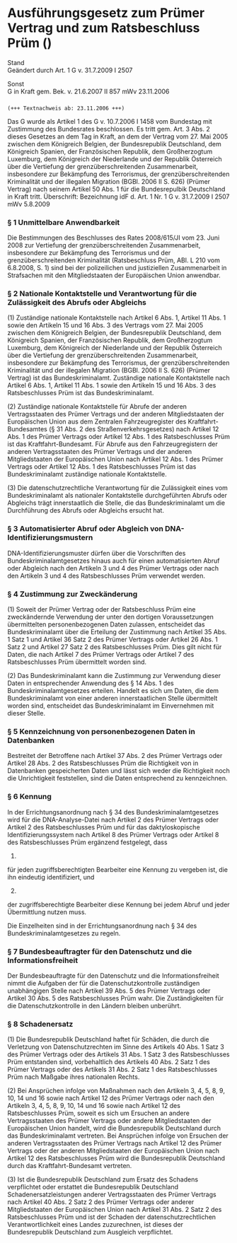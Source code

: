 Ausführungsgesetz zum Prümer Vertrag und zum Ratsbeschluss Prüm ()
==================================================================

Stand  
Geändert durch Art. 1 G v. 31.7.2009 I 2507

Sonst  
G in Kraft gem. Bek. v. 21.6.2007 II 857 mWv 23.11.2006

### 

```
(+++ Textnachweis ab: 23.11.2006 +++)
```

Das G wurde als Artikel 1 des G v. 10.7.2006 I 1458 vom Bundestag mit Zustimmung des Bundesrates beschlossen. Es tritt gem. Art. 3 Abs. 2 dieses Gesetzes an dem Tag in Kraft, an dem der Vertrag vom 27. Mai 2005 zwischen dem Königreich Belgien, der Bundesrepublik Deutschland, dem Königreich Spanien, der Französischen Republik, dem Großherzogtum Luxemburg, dem Königreich der Niederlande und der Republik Österreich über die Vertiefung der grenzüberschreitenden Zusammenarbeit, insbesondere zur Bekämpfung des Terrorismus, der grenzüberschreitenden Kriminalität und der illegalen Migration (BGBl. 2006 II S. 626) (Prümer Vertrag) nach seinem Artikel 50 Abs. 1 für die Bundesrepulbik Deutschland in Kraft tritt.
Überschrift: Bezeichnung idF d. Art. 1 Nr. 1 G v. 31.7.2009 I 2507 mWv 5.8.2009

### § 1 Unmittelbare Anwendbarkeit

Die Bestimmungen des Beschlusses des Rates 2008/615/JI vom 23. Juni 2008 zur Vertiefung der grenzüberschreitenden Zusammenarbeit, insbesondere zur Bekämpfung des Terrorismus und der grenzüberschreitenden Kriminalität (Ratsbeschluss Prüm, ABl. L 210 vom 6.8.2008, S. 1) sind bei der polizeilichen und justiziellen Zusammenarbeit in Strafsachen mit den Mitgliedstaaten der Europäischen Union anwendbar.

### § 2 Nationale Kontaktstelle und Verantwortung für die Zulässigkeit des Abrufs oder Abgleichs

(1) Zuständige nationale Kontaktstelle nach Artikel 6 Abs. 1, Artikel 11 Abs. 1 sowie den Artikeln 15 und 16 Abs. 3 des Vertrags vom 27. Mai 2005 zwischen dem Königreich Belgien, der Bundesrepublik Deutschland, dem Königreich Spanien, der Französischen Republik, dem Großherzogtum Luxemburg, dem Königreich der Niederlande und der Republik Österreich über die Vertiefung der grenzüberschreitenden Zusammenarbeit, insbesondere zur Bekämpfung des Terrorismus, der grenzüberschreitenden Kriminalität und der illegalen Migration (BGBl. 2006 II S. 626) (Prümer Vertrag) ist das Bundeskriminalamt. Zuständige nationale Kontaktstelle nach Artikel 6 Abs. 1, Artikel 11 Abs. 1 sowie den Artikeln 15 und 16 Abs. 3 des Ratsbeschlusses Prüm ist das Bundeskriminalamt.

(2) Zuständige nationale Kontaktstelle für Abrufe der anderen Vertragsstaaten des Prümer Vertrags und der anderen Mitgliedstaaten der Europäischen Union aus dem Zentralen Fahrzeugregister des Kraftfahrt-Bundesamtes (§ 31 Abs. 2 des Straßenverkehrsgesetzes) nach Artikel 12 Abs. 1 des Prümer Vertrags oder Artikel 12 Abs. 1 des Ratsbeschlusses Prüm ist das Kraftfahrt-Bundesamt. Für Abrufe aus den Fahrzeugregistern der anderen Vertragsstaaten des Prümer Vertrags und der anderen Mitgliedstaaten der Europäischen Union nach Artikel 12 Abs. 1 des Prümer Vertrags oder Artikel 12 Abs. 1 des Ratsbeschlusses Prüm ist das Bundeskriminalamt zuständige nationale Kontaktstelle.

(3) Die datenschutzrechtliche Verantwortung für die Zulässigkeit eines vom Bundeskriminalamt als nationaler Kontaktstelle durchgeführten Abrufs oder Abgleichs trägt innerstaatlich die Stelle, die das Bundeskriminalamt um die Durchführung des Abrufs oder Abgleichs ersucht hat.

### § 3 Automatisierter Abruf oder Abgleich von DNA-Identifizierungsmustern

DNA-Identifizierungsmuster dürfen über die Vorschriften des Bundeskriminalamtgesetzes hinaus auch für einen automatisierten Abruf oder Abgleich nach den Artikeln 3 und 4 des Prümer Vertrags oder nach den Artikeln 3 und 4 des Ratsbeschlusses Prüm verwendet werden.

### § 4 Zustimmung zur Zweckänderung

(1) Soweit der Prümer Vertrag oder der Ratsbeschluss Prüm eine zweckändernde Verwendung der unter den dortigen Voraussetzungen übermittelten personenbezogenen Daten zulassen, entscheidet das Bundeskriminalamt über die Erteilung der Zustimmung nach Artikel 35 Abs. 1 Satz 1 und Artikel 36 Satz 2 des Prümer Vertrags oder Artikel 26 Abs. 1 Satz 2 und Artikel 27 Satz 2 des Ratsbeschlusses Prüm. Dies gilt nicht für Daten, die nach Artikel 7 des Prümer Vertrags oder Artikel 7 des Ratsbeschlusses Prüm übermittelt worden sind.

(2) Das Bundeskriminalamt kann die Zustimmung zur Verwendung dieser Daten in entsprechender Anwendung des § 14 Abs. 1 des Bundeskriminalamtgesetzes erteilen. Handelt es sich um Daten, die dem Bundeskriminalamt von einer anderen innerstaatlichen Stelle übermittelt worden sind, entscheidet das Bundeskriminalamt im Einvernehmen mit dieser Stelle.

### § 5 Kennzeichnung von personenbezogenen Daten in Datenbanken

Bestreitet der Betroffene nach Artikel 37 Abs. 2 des Prümer Vertrags oder Artikel 28 Abs. 2 des Ratsbeschlusses Prüm die Richtigkeit von in Datenbanken gespeicherten Daten und lässt sich weder die Richtigkeit noch die Unrichtigkeit feststellen, sind die Daten entsprechend zu kennzeichnen.

### § 6 Kennung

In der Errichtungsanordnung nach § 34 des Bundeskriminalamtgesetzes wird für die DNA-Analyse-Datei nach Artikel 2 des Prümer Vertrags oder Artikel 2 des Ratsbeschlusses Prüm und für das daktyloskopische Identifizierungssystem nach Artikel 8 des Prümer Vertrags oder Artikel 8 des Ratsbeschlusses Prüm ergänzend festgelegt, dass

1.  
für jeden zugriffsberechtigten Bearbeiter eine Kennung zu vergeben ist, die ihn eindeutig identifiziert, und

2.  
der zugriffsberechtigte Bearbeiter diese Kennung bei jedem Abruf und jeder Übermittlung nutzen muss.

Die Einzelheiten sind in der Errichtungsanordnung nach § 34 des Bundeskriminalamtgesetzes zu regeln.

### § 7 Bundesbeauftragter für den Datenschutz und die Informationsfreiheit

Der Bundesbeauftragte für den Datenschutz und die Informationsfreiheit nimmt die Aufgaben der für die Datenschutzkontrolle zuständigen unabhängigen Stelle nach Artikel 39 Abs. 5 des Prümer Vertrags oder Artikel 30 Abs. 5 des Ratsbeschlusses Prüm wahr. Die Zuständigkeiten für die Datenschutzkontrolle in den Ländern bleiben unberührt.

### § 8 Schadenersatz

(1) Die Bundesrepublik Deutschland haftet für Schäden, die durch die Verletzung von Datenschutzrechten im Sinne des Artikels 40 Abs. 1 Satz 3 des Prümer Vertrags oder des Artikels 31 Abs. 1 Satz 3 des Ratsbeschlusses Prüm entstanden sind, vorbehaltlich des Artikels 40 Abs. 2 Satz 1 des Prümer Vertrags oder des Artikels 31 Abs. 2 Satz 1 des Ratsbeschlusses Prüm nach Maßgabe ihres nationalen Rechts.

(2) Bei Ansprüchen infolge von Maßnahmen nach den Artikeln 3, 4, 5, 8, 9, 10, 14 und 16 sowie nach Artikel 12 des Prümer Vertrags oder nach den Artikeln 3, 4, 5, 8, 9, 10, 14 und 16 sowie nach Artikel 12 des Ratsbeschlusses Prüm, soweit es sich um Ersuchen an andere Vertragsstaaten des Prümer Vertrags oder andere Mitgliedstaaten der Europäischen Union handelt, wird die Bundesrepublik Deutschland durch das Bundeskriminalamt vertreten. Bei Ansprüchen infolge von Ersuchen der anderen Vertragsstaaten des Prümer Vertrags nach Artikel 12 des Prümer Vertrags oder der anderen Mitgliedstaaten der Europäischen Union nach Artikel 12 des Ratsbeschlusses Prüm wird die Bundesrepublik Deutschland durch das Kraftfahrt-Bundesamt vertreten.

(3) Ist die Bundesrepublik Deutschland zum Ersatz des Schadens verpflichtet oder erstattet die Bundesrepublik Deutschland Schadenersatzleistungen anderer Vertragsstaaten des Prümer Vertrags nach Artikel 40 Abs. 2 Satz 2 des Prümer Vertrags oder anderer Mitgliedstaaten der Europäischen Union nach Artikel 31 Abs. 2 Satz 2 des Ratsbeschlusses Prüm und ist der Schaden der datenschutzrechtlichen Verantwortlichkeit eines Landes zuzurechnen, ist dieses der Bundesrepublik Deutschland zum Ausgleich verpflichtet.
